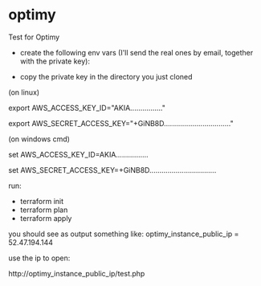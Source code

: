 # optimy
Test for Optimy

- create the following env vars (I'll send the real ones by email, together with the private key):

- copy the private key in the directory you just cloned

(on linux)

export AWS_ACCESS_KEY_ID="AKIA................"

export AWS_SECRET_ACCESS_KEY="+GiNB8D................................."

(on windows cmd)

set AWS_ACCESS_KEY_ID=AKIA................

set AWS_SECRET_ACCESS_KEY=+GiNB8D.................................

run:

- terraform init
- terraform plan
- terraform apply

you should see as output something like:
optimy_instance_public_ip = 52.47.194.144

use the ip to open:

http://optimy_instance_public_ip/test.php
